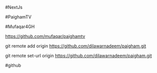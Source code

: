 #NextJs

#PaighamTV


#Mufaqar4GH



https://github.com/mufaqar/paighamtv


git remote add origin https://github.com/dilawarnadeem/paigham.git


git remote set-url origin https://github.com/dilawarnadeem/paigham.git

#github